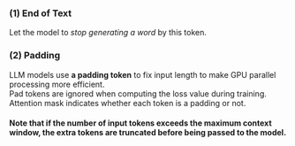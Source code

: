 ### (1) End of Text
Let the model to *stop generating a word* by this token.  

### (2) Padding
LLM models use **a padding token** to fix input length to make GPU parallel processing more efficient.  
Pad tokens are ignored when computing the loss value during training. Attention mask indicates whether each token is a padding or not.  
#### Note that if the number of input tokens exceeds the maximum context window, the extra tokens are truncated before being passed to the model.  

